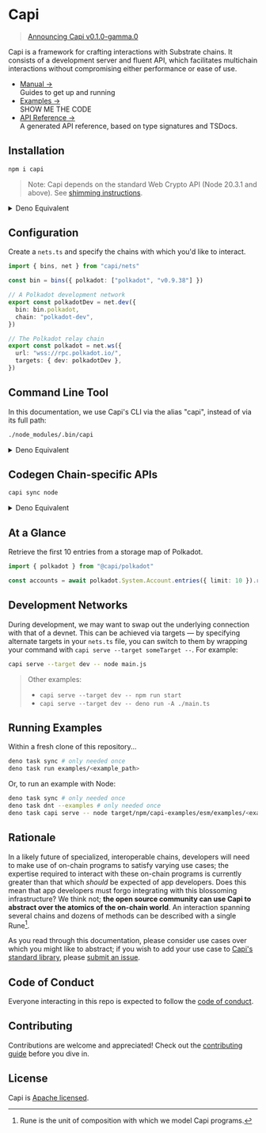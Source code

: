 # Capi

> [Announcing Capi v0.1.0-gamma.0](https://docs.capi.dev/blog/2023/06/29/v0.1.0-gamma.0)

Capi is a framework for crafting interactions with Substrate chains. It consists
of a development server and fluent API, which facilitates multichain
interactions without compromising either performance or ease of use.

- [Manual &rarr;](https://docs.capi.dev)<br />Guides to get up and running
- [Examples &rarr;](./examples)<br />SHOW ME THE CODE
- [API Reference &rarr;](https://deno.land/x/capi/mod.ts)<br />A generated API
  reference, based on type signatures and TSDocs.

## Installation

```sh
npm i capi
```

> Note: Capi depends on the standard Web Crypto API (Node 20.3.1 and above). See
> [shimming instructions](https://docs.capi.dev/setup/#web-crypto-api).

<details>
<summary>Deno Equivalent</summary>
<br>

`import_map.json`

```json
{
  "imports": {
    "capi": "https://deno.land/x/capi/mod.ts",
    "capi/nets": "https://deno.land/x/capi/nets/mod.ts"
  }
}
```

> Note: For now, we only support the latest 1.x version of Deno.

</details>

## Configuration

Create a `nets.ts` and specify the chains with which you'd like to interact.

```ts
import { bins, net } from "capi/nets"

const bin = bins({ polkadot: ["polkadot", "v0.9.38"] })

// A Polkadot development network
export const polkadotDev = net.dev({
  bin: bin.polkadot,
  chain: "polkadot-dev",
})

// The Polkadot relay chain
export const polkadot = net.ws({
  url: "wss://rpc.polkadot.io/",
  targets: { dev: polkadotDev },
})
```

## Command Line Tool

In this documentation, we use Capi's CLI via the alias "capi", instead of via
its full path:

```sh
./node_modules/.bin/capi
```

<details>
<summary>Deno Equivalent</summary>
<br>

```sh
deno run -A https://deno.land/x/capi/main.ts
```

</details>

## Codegen Chain-specific APIs

```sh
capi sync node
```

<details>
<summary>Deno Equivalent</summary>
<br>

```sh
capi sync deno
```

</details>

## At a Glance

Retrieve the first 10 entries from a storage map of Polkadot.

```ts
import { polkadot } from "@capi/polkadot"

const accounts = await polkadot.System.Account.entries({ limit: 10 }).run()
```

## Development Networks

During development, we may want to swap out the underlying connection with that
of a devnet. This can be achieved via targets — by specifying alternate targets
in your `nets.ts` file, you can switch to them by wrapping your command with
`capi serve --target someTarget --`. For example:

```sh
capi serve --target dev -- node main.js
```

> Other examples:
>
> - `capi serve --target dev -- npm run start`
> - `capi serve --target dev -- deno run -A ./main.ts`

## Running Examples

Within a fresh clone of this repository...

<!-- TODO: track https://github.com/denoland/dotland/issues/2650#issuecomment-1437015262 -->

```sh
deno task sync # only needed once
deno task run examples/<example_path>
```

Or, to run an example with Node:

```sh
deno task sync # only needed once
deno task dnt --examples # only needed once
deno task capi serve -- node target/npm/capi-examples/esm/examples/<example_path>
```

## Rationale

In a likely future of specialized, interoperable chains, developers will need to
make use of on-chain programs to satisfy varying use cases; the expertise
required to interact with these on-chain programs is currently greater than that
which _should_ be expected of app developers. Does this mean that app developers
must forgo integrating with this blossoming infrastructure? We think not; **the
open source community can use Capi to abstract over the atomics of the on-chain
world**. An interaction spanning several chains and dozens of methods can be
described with a single Rune[^1].

As you read through this documentation, please consider use cases over which you
might like to abstract; if you wish to add your use case to
[Capi's standard library](patterns), please
[submit an issue](https://github.com/paritytech/capi/issues/new?title=pattern%20idea:%20).

## Code of Conduct

Everyone interacting in this repo is expected to follow the
[code of conduct](CODE_OF_CONDUCT.md).

## Contributing

Contributions are welcome and appreciated! Check out the
[contributing guide](CONTRIBUTING.md) before you dive in.

## License

Capi is [Apache licensed](LICENSE).

[^1]: Rune is the unit of composition with which we model Capi programs.
